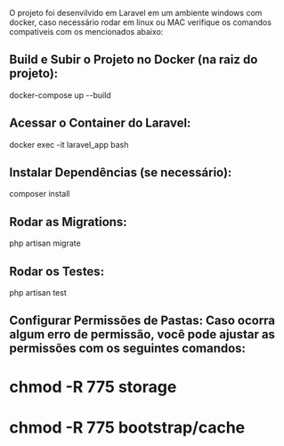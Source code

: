 O projeto foi desenvilvido em Laravel em um ambiente windows com docker, caso necessário rodar em linux ou MAC verifique os comandos compativeis com os mencionados abaixo:

## Build e Subir o Projeto no Docker (na raiz do projeto):
docker-compose up --build

## Acessar o Container do Laravel:
docker exec -it laravel_app bash

## Instalar Dependências (se necessário):
composer install

## Rodar as Migrations:
php artisan migrate

## Rodar os Testes:
php artisan test

## Configurar Permissões de Pastas: Caso ocorra algum erro de permissão, você pode ajustar as permissões com os seguintes comandos:
# chmod -R 775 storage
# chmod -R 775 bootstrap/cache
